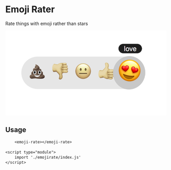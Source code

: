 # Emoji Rater

Rate things with emoji rather than stars 

![screenshot showing the emojirate component](./emojirate.png)

## Usage
```
	<emoji-rate></emoji-rate>

<script type="module">
	import './emojirate/index.js'
</script>
```
